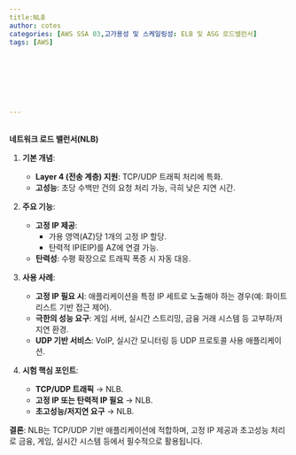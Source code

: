 ```yaml
---
title:NLB
author: cotes   
categories: [AWS SSA 03,고가용성 및 스케일링성: ELB 및 ASG 로드밸런서]
tags: [AWS]








---
```


## 

**네트워크 로드 밸런서(NLB)**  

1. **기본 개념**:  
   - **Layer 4 (전송 계층) 지원**: TCP/UDP 트래픽 처리에 특화.  
   - **고성능**: 초당 수백만 건의 요청 처리 가능, 극히 낮은 지연 시간.  

2. **주요 기능**:  
   - **고정 IP 제공**:  
     - 가용 영역(AZ)당 1개의 고정 IP 할당.  
     - 탄력적 IP(EIP)를 AZ에 연결 가능.  
   - **탄력성**: 수평 확장으로 트래픽 폭증 시 자동 대응.  

3. **사용 사례**:  
   - **고정 IP 필요 시**: 애플리케이션을 특정 IP 세트로 노출해야 하는 경우(예: 화이트리스트 기반 접근 제어).  
   - **극한의 성능 요구**: 게임 서버, 실시간 스트리밍, 금융 거래 시스템 등 고부하/저지연 환경.  
   - **UDP 기반 서비스**: VoIP, 실시간 모니터링 등 UDP 프로토콜 사용 애플리케이션.  

4. **시험 핵심 포인트**:  
   - **TCP/UDP 트래픽** → NLB.  
   - **고정 IP 또는 탄력적 IP 필요** → NLB.  
   - **초고성능/저지연 요구** → NLB.  

**결론**: NLB는 TCP/UDP 기반 애플리케이션에 적합하며, 고정 IP 제공과 초고성능 처리로 금융, 게임, 실시간 시스템 등에서 필수적으로 활용됩니다.